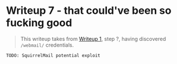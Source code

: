# Writeup 7 - that could've been so fucking good

> This writeup takes from [Writeup 1](../writeup1/README.md), step ?, having discovered `/webmail/` credentials.

`TODO: SquirrelMail potential exploit`


